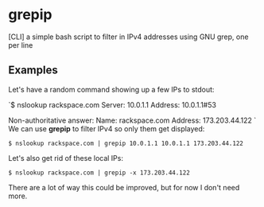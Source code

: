 # grepip
[CLI] a simple bash script to filter in IPv4 addresses using GNU grep, one per line

## Examples

Let's have a random command showing up a few IPs to stdout:

`$ nslookup rackspace.com
Server:		10.0.1.1
Address:	10.0.1.1#53

Non-authoritative answer:
Name:	rackspace.com
Address: 173.203.44.122
`
We can use **grepip** to filter IPv4 so only them get displayed:

`$ nslookup rackspace.com | grepip
10.0.1.1
10.0.1.1
173.203.44.122
`

Let's also get rid of these local IPs:

`$ nslookup rackspace.com | grepip -x
173.203.44.122
`

There are a lot of way this could be improved, but for now I don't need more. 
